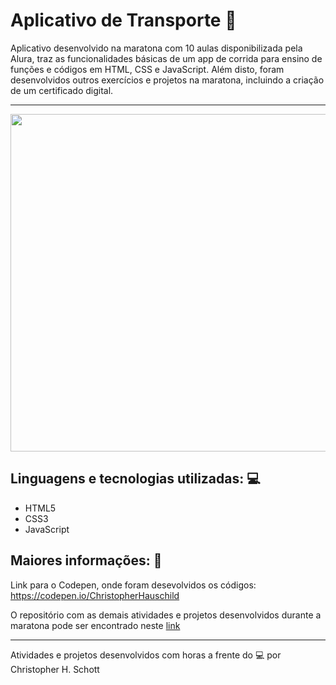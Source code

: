 # Aplicativo de Transporte :taxi:
Aplicativo desenvolvido na maratona com 10 aulas disponibilizada pela Alura, traz as funcionalidades básicas de um app de corrida para ensino de funções e códigos em HTML, CSS e JavaScript. Além disto, foram desenvolvidos outros exercícios e projetos na maratona, incluindo a criação de um certificado digital.

<hr>
<p align="center">
  <img src="https://raw.githubusercontent.com/ChristopherHauschild/app-maratona-alura-quarentenadev/master/tela.gif" width="710" height="540"/>
</p>

## Linguagens e tecnologias utilizadas: :computer:
<ul>
  <li> HTML5 </li>
  <li> CSS3 </li>
  <li> JavaScript </li>
</ul>

## Maiores informações: :pencil:

Link para o Codepen, onde foram desevolvidos os códigos: https://codepen.io/ChristopherHauschild

O repositório com as demais atividades e projetos desenvolvidos durante a maratona pode ser encontrado neste <a href="https://github.com/ChristopherHauschild/maratona-alura-quarentenadev/">link</a>
<hr>

Atividades e projetos desenvolvidos com horas a frente do :computer: por Christopher H. Schott






